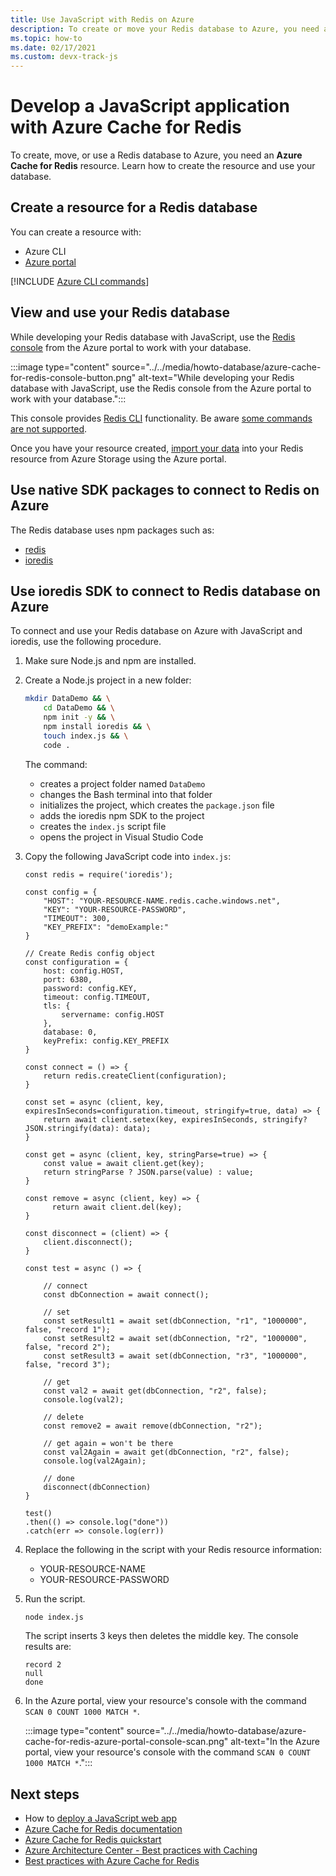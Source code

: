 ```yaml
---
title: Use JavaScript with Redis on Azure 
description: To create or move your Redis database to Azure, you need an Azure Cache for Redis resource. 
ms.topic: how-to
ms.date: 02/17/2021
ms.custom: devx-track-js
---
```


# Develop a JavaScript application with Azure Cache for Redis


To create, move, or use a Redis database to Azure, you need an **Azure Cache for Redis** resource. Learn how to create the resource and use your database.

## Create a resource for a Redis database

You can create a resource with:

* Azure CLI
* [Azure portal](https://ms.portal.azure.com/#create/Microsoft.Cache)

[!INCLUDE [Azure CLI commands](../../includes/azure-cli-cache-for-redis-db.md)]

## View and use your Redis database

While developing your Redis database with JavaScript, use the [Redis console](/azure/azure-cache-for-redis/cache-configure#redis-console) from the Azure portal to work with your database.

:::image type="content" source="../../media/howto-database/azure-cache-for-redis-console-button.png" alt-text="While developing your Redis database with JavaScript, use the Redis console from the Azure portal to work with your database.":::

This console provides [Redis CLI](https://redis.io/topics/rediscli) functionality. Be aware [some commands are not supported](/azure/azure-cache-for-redis/cache-configure#redis-commands-not-supported-in-azure-cache-for-redis).

Once you have your resource created, [import your data](/azure/azure-cache-for-redis/cache-how-to-import-export-data) into your Redis resource from Azure Storage using the Azure portal. 

## Use native SDK packages to connect to Redis on Azure

The Redis database uses npm packages such as:

* [redis](https://www.npmjs.com/package/redis)
* [ioredis](https://www.npmjs.com/package/ioredis)

## Use ioredis SDK to connect to Redis database on Azure

To connect and use your Redis database on Azure with JavaScript and ioredis, use the following procedure.

1. Make sure Node.js and npm are installed.
1. Create a Node.js project in a new folder:

    ```bash
    mkdir DataDemo && \
        cd DataDemo && \
        npm init -y && \
        npm install ioredis && \
        touch index.js && \
        code .
    ```

    The command:
    * creates a project folder named `DataDemo`
    * changes the Bash terminal into that folder
    * initializes the project, which creates the `package.json` file
    * adds the ioredis npm SDK to the project
    * creates the `index.js` script file
    * opens the project in Visual Studio Code

1. Copy the following JavaScript code into `index.js`:

    ```nodejs
    const redis = require('ioredis');
    
    const config = {
        "HOST": "YOUR-RESOURCE-NAME.redis.cache.windows.net",
        "KEY": "YOUR-RESOURCE-PASSWORD",
        "TIMEOUT": 300,
        "KEY_PREFIX": "demoExample:"
    }
    
    // Create Redis config object
    const configuration = {
        host: config.HOST,
        port: 6380,
        password: config.KEY,
        timeout: config.TIMEOUT,
        tls: {
            servername: config.HOST
        },
        database: 0,
        keyPrefix: config.KEY_PREFIX
    }
    
    const connect = () => {
        return redis.createClient(configuration);
    }
    
    const set = async (client, key, expiresInSeconds=configuration.timeout, stringify=true, data) => {
        return await client.setex(key, expiresInSeconds, stringify? JSON.stringify(data): data);
    }
    
    const get = async (client, key, stringParse=true) => {
        const value = await client.get(key);
        return stringParse ? JSON.parse(value) : value;
    }
    
    const remove = async (client, key) => {
          return await client.del(key);
    }
    
    const disconnect = (client) => {
        client.disconnect();
    }
    
    const test = async () => {
        
        // connect
        const dbConnection = await connect();
        
        // set
        const setResult1 = await set(dbConnection, "r1", "1000000", false, "record 1");
        const setResult2 = await set(dbConnection, "r2", "1000000", false, "record 2");
        const setResult3 = await set(dbConnection, "r3", "1000000", false, "record 3");
    
        // get
        const val2 = await get(dbConnection, "r2", false);
        console.log(val2);
        
        // delete
        const remove2 = await remove(dbConnection, "r2");
        
        // get again = won't be there
        const val2Again = await get(dbConnection, "r2", false);
        console.log(val2Again);
        
        // done
        disconnect(dbConnection)
    }
    
    test()
    .then(() => console.log("done"))
    .catch(err => console.log(err))
    ```
 
1. Replace the following in the script with your Redis resource information:

    * YOUR-RESOURCE-NAME
    * YOUR-RESOURCE-PASSWORD

1. Run the script.

    ```bash
    node index.js
    ```
    
    The script inserts 3 keys then deletes the middle key. The console results are:

    ```console
    record 2
    null
    done
    ```

1. In the Azure portal, view your resource's console with the command `SCAN 0 COUNT 1000 MATCH *`. 

    :::image type="content" source="../../media/howto-database/azure-cache-for-redis-azure-portal-console-scan.png" alt-text="In the Azure portal, view your resource's console with the command `SCAN 0 COUNT 1000 MATCH *`.":::

## Next steps

* How to [deploy a JavaScript web app](../deploy-web-app.md)
* [Azure Cache for Redis documentation](/azure/azure-cache-for-redis)
* [Azure Cache for Redis quickstart](/azure/azure-cache-for-redis/cache-nodejs-get-started)
* [Azure Architecture Center - Best practices with Caching](/azure/architecture/best-practices/caching)
* [Best practices with Azure Cache for Redis](/azure/azure-cache-for-redis/cache-best-practices#client-library-specific-guidance)